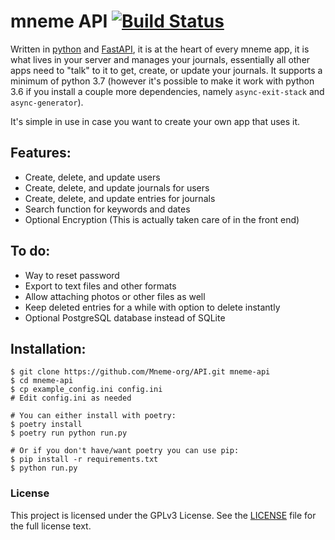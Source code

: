 # mneme API [![Build Status](https://travis-ci.com/Mneme-org/API.svg?branch=master)](https://travis-ci.com/Mneme-org/API)

Written in [python](https://www.python.org/) and [FastAPI](https://fastapi.tiangolo.com/), it is at the heart of every mneme app, it is what lives in your server and manages your journals, 
essentially all other apps need to "talk" to it to get, create, or update your journals. It supports a minimum of python 3.7 (however it's possible to make it work with python 3.6 if you install a couple more dependencies, namely `async-exit-stack` and `async-generator`).

It's simple in use in case you want to create your own app that uses it.

## Features:
* Create, delete, and update users
* Create, delete, and update journals for users
* Create, delete, and update entries for journals
* Search function for keywords and dates
* Optional Encryption (This is actually taken care of in the front end)

## To do:
* Way to reset password
* Export to text files and other formats
* Allow attaching photos or other files as well
* Keep deleted entries for a while with option to delete instantly
* Optional PostgreSQL database instead of SQLite

## Installation:
```shell script
$ git clone https://github.com/Mneme-org/API.git mneme-api
$ cd mneme-api
$ cp example_config.ini config.ini
# Edit config.ini as needed 

# You can either install with poetry:
$ poetry install
$ poetry run python run.py

# Or if you don't have/want poetry you can use pip:
$ pip install -r requirements.txt
$ python run.py
```


 ### License
 This project is licensed under the GPLv3 License. See the [LICENSE](https://github.com/Mneme-org/mneme-server/blob/master/LICENSE) file for the full license text.
